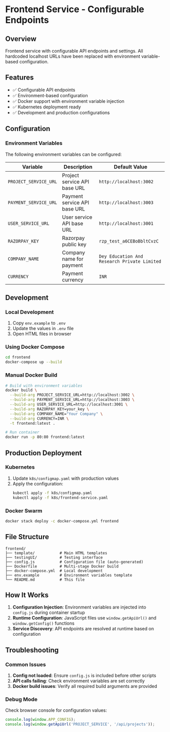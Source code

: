 # Frontend Service - Configurable Endpoints

## Overview
Frontend service with configurable API endpoints and settings. All hardcoded localhost URLs have been replaced with environment variable-based configuration.

## Features
- ✅ Configurable API endpoints
- ✅ Environment-based configuration
- ✅ Docker support with environment variable injection
- ✅ Kubernetes deployment ready
- ✅ Development and production configurations

## Configuration

### Environment Variables
The following environment variables can be configured:

| Variable | Description | Default Value |
|----------|-------------|---------------|
| `PROJECT_SERVICE_URL` | Project service API base URL | `http://localhost:3002` |
| `PAYMENT_SERVICE_URL` | Payment service API base URL | `http://localhost:3003` |
| `USER_SERVICE_URL` | User service API base URL | `http://localhost:3001` |
| `RAZORPAY_KEY` | Razorpay public key | `rzp_test_a6CEBoBbltCvzC` |
| `COMPANY_NAME` | Company name for payment | `Dey Education And Research Private Limited` |
| `CURRENCY` | Payment currency | `INR` |

## Development

### Local Development
1. Copy `env.example` to `.env`
2. Update the values in `.env` file
3. Open HTML files in browser

### Using Docker Compose
```bash
cd frontend
docker-compose up --build
```

### Manual Docker Build
```bash
# Build with environment variables
docker build \
  --build-arg PROJECT_SERVICE_URL=http://localhost:3002 \
  --build-arg PAYMENT_SERVICE_URL=http://localhost:3003 \
  --build-arg USER_SERVICE_URL=http://localhost:3001 \
  --build-arg RAZORPAY_KEY=your_key \
  --build-arg COMPANY_NAME="Your Company" \
  --build-arg CURRENCY=INR \
  -t frontend:latest .

# Run container
docker run -p 80:80 frontend:latest
```

## Production Deployment

### Kubernetes
1. Update `k8s/configmap.yaml` with production values
2. Apply the configuration:
   ```bash
   kubectl apply -f k8s/configmap.yaml
   kubectl apply -f k8s/frontend-service.yaml
   ```

### Docker Swarm
```bash
docker stack deploy -c docker-compose.yml frontend
```

## File Structure
```
frontend/
├── template/           # Main HTML templates
├── testingUI/          # Testing interface
├── config.js           # Configuration file (auto-generated)
├── Dockerfile          # Multi-stage Docker build
├── docker-compose.yml  # Local development
├── env.example         # Environment variables template
└── README.md           # This file
```

## How It Works

1. **Configuration Injection**: Environment variables are injected into `config.js` during container startup
2. **Runtime Configuration**: JavaScript files use `window.getApiUrl()` and `window.getConfig()` functions
3. **Service Discovery**: API endpoints are resolved at runtime based on configuration

## Troubleshooting

### Common Issues
1. **Config not loaded**: Ensure `config.js` is included before other scripts
2. **API calls failing**: Check environment variables are set correctly
3. **Docker build issues**: Verify all required build arguments are provided

### Debug Mode
Check browser console for configuration values:
```javascript
console.log(window.APP_CONFIG);
console.log(window.getApiUrl('PROJECT_SERVICE', '/api/projects'));
```
